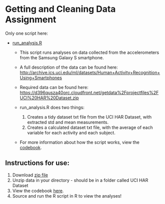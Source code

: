 # Getting and Cleaning Data Assignment

Only one script here:
* [run_analysis.R](https://github.com/TristanPelser/GettingCleaningRepo/blob/master/run_analysis.R)

  + This script runs analyses on data collected from the accelerometers from the Samsung Galaxy S smartphone. 
  
  + A full description of the data can be found here: http://archive.ics.uci.edu/ml/datasets/Human+Activity+Recognition+Using+Smartphones
  
  + Required data can be found here: https://d396qusza40orc.cloudfront.net/getdata%2Fprojectfiles%2FUCI%20HAR%20Dataset.zip
  
  + run_analysis.R does two things:
    1. Creates a tidy dataset txt file from the UCI HAR Dataset, with extracted std and mean measurements.
    2. Creates a calculated dataset txt file, with the average of each variable for each activity and each subject.
  
  + For more information about how the script works, view the [codebook](https://github.com/TristanPelser/GettingCleaningRepo/blob/master/Code%20Book.md). 
  
## Instructions for use: 

1. Download [zip file](https://d396qusza40orc.cloudfront.net/getdata%2Fprojectfiles%2FUCI%20HAR%20Dataset.zip)
2. Unzip data in your directory - should be in a folder called UCI HAR Dataset
3. View the codebook [here](https://github.com/TristanPelser/GettingCleaningRepo/blob/master/Code%20Book.md). 
4. Source and run the R script in R to view the analyses! 
